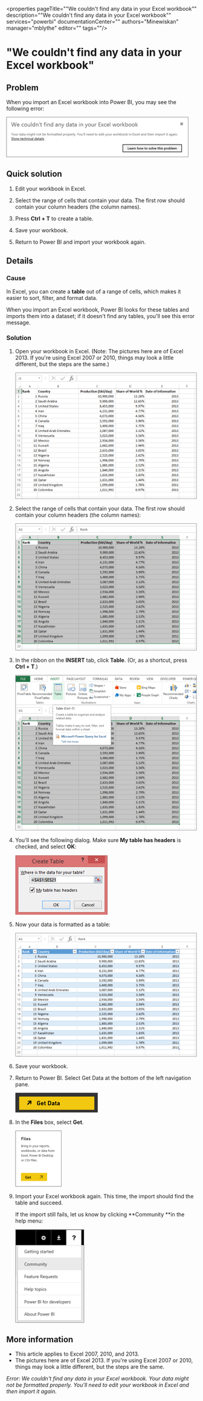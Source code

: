 ﻿<properties 
   pageTitle=""We couldn't find any data in your Excel workbook""
   description=""We couldn't find any data in your Excel workbook""
   services="powerbi" 
   documentationCenter="" 
   authors="Minewiskan" 
   manager="mblythe" 
   editor=""
   tags=""/>
 
<tags
   ms.service="powerbi"
   ms.devlang="NA"
   ms.topic="article"
   ms.tgt_pltfrm="NA"
   ms.workload="powerbi"
   ms.date="09/28/2015"
   ms.author="owend"/>
# "We couldn't find any data in your Excel workbook"

## Problem

When you import an Excel workbook into Power BI, you may see the following error:

![](media/powerbi-admin-troubleshoot-excel-workbook-data/PBI_WeCouldntFindAnyData.png)

## Quick solution

1. Edit your workbook in Excel.

2. Select the range of cells that contain your data. The first row should contain your column headers (the column names).

3. Press **Ctrl + T** to create a table.

4. Save your workbook.

5. Return to Power BI and import your workbook again.

## Details

### Cause

In Excel, you can create a **table** out of a range of cells, which makes it easier to sort, filter, and format data.

When you import an Excel workbook, Power BI looks for these tables and imports them into a dataset; if it doesn't find any tables, you'll see this error message.

### Solution

1. Open your workbook in Excel. (Note: The pictures here are of Excel 2013. If you're using Excel 2007 or 2010, things may look a little different, but the steps are the same.)

	![](media/powerbi-admin-troubleshoot-excel-workbook-data/PBI_Trb_XLWksht1.png)

2. Select the range of cells that contain your data. The first row should contain your column headers (the column names):

	![](media/powerbi-admin-troubleshoot-excel-workbook-data/PBI_Trb_XLWksht2.png)

3. In the ribbon on the **INSERT** tab, click **Table**. (Or, as a shortcut, press **Ctrl + T**.)

	![](media/powerbi-admin-troubleshoot-excel-workbook-data/PBI_Trb_XLWksht3.png)

4. You'll see the following dialog. Make sure **My table has headers** is checked, and select **OK**:

	![](media/powerbi-admin-troubleshoot-excel-workbook-data/PBI_Trb_XLCreateTbl.png)

5. Now your data is formatted as a table:

	![](media/powerbi-admin-troubleshoot-excel-workbook-data/PBI_Trb_XLTbl.png)

6. Save your workbook.

7. Return to Power BI. Select Get Data at the bottom of the left navigation pane.

	![](media/powerbi-admin-troubleshoot-excel-workbook-data/PBI_GetData.png)

8. In the **Files** box, select **Get**.

	![](media/powerbi-admin-troubleshoot-excel-workbook-data/PBI_GetFiles.png)

9. Import your Excel workbook again. This time, the import should find the table and succeed.

	If the import still fails, let us know by clicking **Community **in the help menu:

	![](media/powerbi-admin-troubleshoot-excel-workbook-data/PBI_QuestionMenuCommunity.png)

## More information

-   This article applies to Excel 2007, 2010, and 2013.
-   The pictures here are of Excel 2013. If you're using Excel 2007 or 2010, things may look a little different, but the steps are the same.

*Error: We couldn't find any data in your Excel workbook. Your data might not be formatted properly. You'll need to edit your workbook in Excel and then import it again.*

